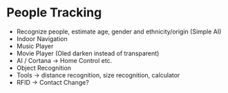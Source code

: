 # People Tracking
- Recognize people, estimate age, gender and ethnicity/origin (Simple AI)
- Indoor Navigation
- Music Player
- Movie Player (Oled darken instead of transparent)
- AI / Cortana -> Home Control etc.
- Object Recognition
- Tools -> distance recognition, size recognition, calculator
- RFID -> Contact Change? 
